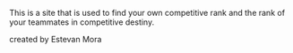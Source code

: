 This is a site that is used to find your own competitive rank and the rank of your teammates in competitive destiny.

created by Estevan Mora